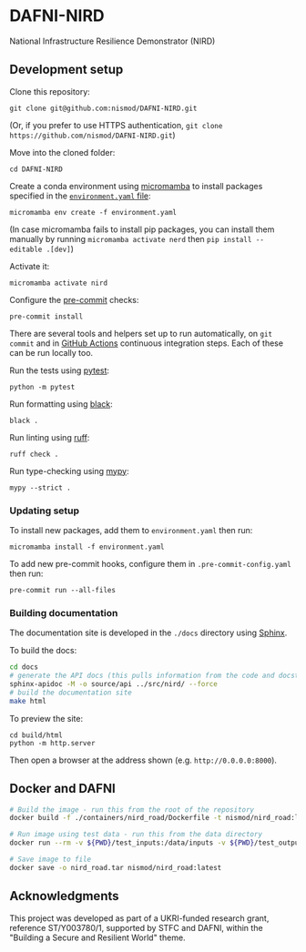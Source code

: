 # DAFNI-NIRD

National Infrastructure Resilience Demonstrator (NIRD)

## Development setup

Clone this repository:

    git clone git@github.com:nismod/DAFNI-NIRD.git

(Or, if you prefer to use HTTPS authentication, `git clone https://github.com/nismod/DAFNI-NIRD.git`)

Move into the cloned folder:

    cd DAFNI-NIRD

Create a conda environment using
[micromamba](https://mamba.readthedocs.io/en/latest/user_guide/micromamba.html)
to install packages specified in the [`environment.yaml`
file](https://conda.io/projects/conda/en/latest/user-guide/tasks/manage-environments.html#create-env-file-manually):

    micromamba env create -f environment.yaml

(In case micromamba fails to install pip packages, you can install them manually
by running `micromamba activate nerd` then `pip install --editable .[dev]`)

Activate it:

    micromamba activate nird

Configure the [pre-commit](https://pre-commit.com/) checks:

    pre-commit install

There are several tools and helpers set up to run automatically, on `git commit`
and in [GitHub Actions](https://docs.github.com/en/actions) continuous
integration steps. Each of these can be run locally too.

Run the tests using [pytest](https://docs.pytest.org):

    python -m pytest

Run formatting using [black](https://black.readthedocs.io/):

    black .

Run linting using [ruff](https://docs.astral.sh/ruff/):

    ruff check .

Run type-checking using [mypy](https://mypy.readthedocs.io/):

    mypy --strict .

### Updating setup

To install new packages, add them to `environment.yaml` then run:

    micromamba install -f environment.yaml

To add new pre-commit hooks, configure them in `.pre-commit-config.yaml` then run:

    pre-commit run --all-files

### Building documentation

The documentation site is developed in the `./docs` directory using [Sphinx](https://www.sphinx-doc.org/en/master/usage/index.html).

To build the docs:

```bash
cd docs
# generate the API docs (this pulls information from the code and docstrings)
sphinx-apidoc -M -o source/api ../src/nird/ --force
# build the documentation site
make html
```

To preview the site:

```
cd build/html
python -m http.server
```

Then open a browser at the address shown (e.g. `http://0.0.0.0:8000`).

## Docker and DAFNI

```bash
# Build the image - run this from the root of the repository
docker build -f ./containers/nird_road/Dockerfile -t nismod/nird_road:latest .
```

```bash
# Run image using test data - run this from the data directory
docker run --rm -v ${PWD}/test_inputs:/data/inputs -v ${PWD}/test_outputs:/data/outputs --env NUMBER_CPUS=1 --env DEPTH_THRESHOLD=30 nismod/nird_road
```

```bash
# Save image to file
docker save -o nird_road.tar nismod/nird_road:latest
```

## Acknowledgments

This project was developed as part of a UKRI-funded research grant, reference ST/Y003780/1,
supported by STFC and DAFNI, within the "Building a Secure and Resilient World" theme.
